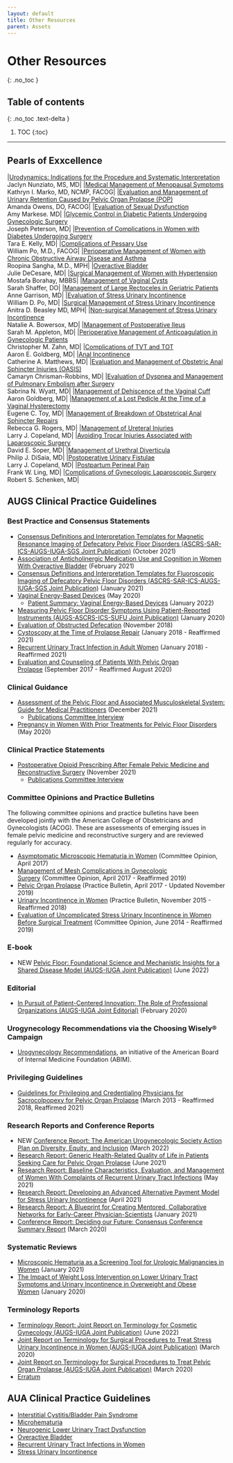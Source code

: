 ```yaml
---
layout: default
title: Other Resources
parent: Assets
---
```


# Other Resources
{: .no_toc }

## Table of contents
{: .no_toc .text-delta }

1. TOC
{:toc}

---

## Pearls of Exxcellence

|[Urodynamics: Indications for the Procedure and Systematic Interpretation](https://www.exxcellence.org/list-of-pearls/urodynamics-indications-for-the-procedure-and-systematic-interpretation/)<br />Jaclyn Nunziato, MS, MD|
|[Medical Management of Menopausal Symptoms](https://www.exxcellence.org/list-of-pearls/medical-management-of-menopausal-symptoms/)<br />Kathryn I. Marko, MD, NCMP, FACOG|
|[Evaluation and Management of Urinary Retention Caused by Pelvic Organ Prolapse (POP)](https://www.exxcellence.org/list-of-pearls/evaluation-and-management-of-urinary-retention-caused-by-pelvic-organ-prolapse-pop/)<br />Amanda Owens, DO, FACOG|
|[Evaluation of Sexual Dysfunction](https://www.exxcellence.org/list-of-pearls/evaluation-of-sexual-dysfunction/)<br />Amy Markese. MD|
|[Glycemic Control in Diabetic Patients Undergoing Gynecologic Surgery](https://www.exxcellence.org/list-of-pearls/glycemic-control-in-diabetic-patients-undergoing-gynecologic-surgery/)<br />Joseph Peterson, MD|
|[Prevention of Complications in Women with Diabetes Undergoing Surgery](https://www.exxcellence.org/list-of-pearls/prevention-of-complications-in-women-with-diabetes-undergoing-surgery/)<br />Tara E. Kelly, MD|
|[Complications of Pessary Use](https://www.exxcellence.org/list-of-pearls/complications-of-pessary-use/)<br />William Po, M.D., FACOG|
|[Perioperative Management of Women with Chronic Obstructive Airway Disease and Asthma](https://www.exxcellence.org/list-of-pearls/perioperative-management-of-women-with-chronic-obstructive-airway-disease-and-asthma/)<br />Roopina Sangha, M.D., MPH|
|[Overactive Bladder](https://www.exxcellence.org/list-of-pearls/overactive-bladder/)<br />Julie DeCesare, MD|
|[Surgical Management of Women with Hypertension](https://www.exxcellence.org/list-of-pearls/surgical-management-of-women-with-hypertension/)<br />Mostafa Borahay, MBBS|
|[Management of Vaginal Cysts](https://www.exxcellence.org/list-of-pearls/management-of-vaginal-cysts/)<br />Sarah Shaffer, DO|
|[Management of Large Rectoceles in Geriatric Patients](https://www.exxcellence.org/list-of-pearls/management-of-large-rectoceles-in-geriatric-patients/)<br />Anne Garrison, MD|
|[Evaluation of Stress Urinary Incontinence](https://www.exxcellence.org/list-of-pearls/evaluation-of-stress-urinary-incontinence/)<br />William D. Po, MD|
|[Surgical Management of Stress Urinary Incontinence](https://www.exxcellence.org/list-of-pearls/surgical-management-of-stress-urinary-incontinence/)<br />Anitra D. Beasley MD, MPH|
|[Non-surgical Management of Stress Urinary Incontinence](https://www.exxcellence.org/list-of-pearls/non-surgical-management-of-stress-urinary-incontinence/)<br />Natalie A. Bowersox, MD|
|[Management of Postoperative Ileus](https://www.exxcellence.org/list-of-pearls/management-of-postoperative-ileus/)<br />Sarah M. Appleton, MD|
|[Perioperative Management of Anticoagulation in Gynecologic Patients](https://www.exxcellence.org/list-of-pearls/perioperative-management-of-anticoagulation-in-gynecologic-patients/)<br />Christopher M. Zahn, MD|
|[Complications of TVT and TOT](https://www.exxcellence.org/list-of-pearls/complications-of-tvt-and-tot/)<br />Aaron E. Goldberg, MD|
|[Anal Incontinence](https://www.exxcellence.org/list-of-pearls/fecal-incontinence/)<br />Catherine A. Matthews, MD|
|[Evaluation and Management of Obstetric Anal Sphincter Injuries (OASIS)](https://www.exxcellence.org/list-of-pearls/evaluation-and-management-of-obstetric-anal-sphincter-injuries-oasis/)<br />Camaryn Chrisman-Robbins, MD|
|[Evaluation of Dyspnea and Management of Pulmonary Embolism after Surgery](https://www.exxcellence.org/list-of-pearls/evaluation-of-dyspnea-and-management-of-pulmonary-embolism-after-surgery/)<br />Sabrina N. Wyatt, MD|
|[Management of Dehiscence of the Vaginal Cuff](https://www.exxcellence.org/list-of-pearls/management-of-dehiscence-of-the-vaginal-cuff/)<br />Aaron Goldberg, MD|
|[Management of a Lost Pedicle At the Time of a Vaginal Hysterectomy](https://www.exxcellence.org/list-of-pearls/management-of-a-lost-pedicle-at-the-time-of-a-vaginal-hysterectomy/)<br />Eugene C. Toy, MD|
|[Management of Breakdown of Obstetrical Anal Sphincter Repairs](https://www.exxcellence.org/list-of-pearls/management-of-breakdown-of-obstetrical-anal-sphincter-repairs/)<br />Rebecca G. Rogers, MD|
|[Management of Ureteral Injuries](https://www.exxcellence.org/list-of-pearls/management-of-ureteral-injuries/)<br />Larry J. Copeland, MD|
|[Avoiding Trocar Injuries Associated with Laparoscopic Surgery](https://www.exxcellence.org/list-of-pearls/avoiding-trocar-injuries-associated-with-laparoscopic-surgery/)<br />David E. Soper, MD|
|[Management of Urethral Diverticula](https://www.exxcellence.org/list-of-pearls/management-of-urethral-diverticula/)<br />Philip J. DiSaia, MD|
|[Postoperative Urinary Fistulae](https://www.exxcellence.org/list-of-pearls/postoperative-urinary-fistulae/)<br />Larry J. Copeland, MD|
|[Postpartum Perineal Pain](https://www.exxcellence.org/list-of-pearls/postpartum-perineal-pain/)<br />Frank W. Ling, MD|
|[Complications of Gynecologic Laparoscopic Surgery](https://www.exxcellence.org/list-of-pearls/complications-of-gynecologic-laparoscopic-surgery/)<br />Robert S. Schenken, MD|


## AUGS Clinical Practice Guidelines

### Best Practice and Consensus Statements

*   [Consensus Definitions and Interpretation Templates for Magnetic Resonance Imaging of Defecatory Pelvic Floor Disorders (ASCRS-SAR-ICS-AUGS-IUGA-SGS Joint Publication)](http://journals.lww.com/fpmrs/Fulltext/2021/10000/Consensus_Definitions_and_Interpretation_Templates.11.aspx) (October 2021)
*   [Association of Anticholinergic Medication Use and Cognition in Women With Overactive Bladder](https://journals.lww.com/fpmrs/Fulltext/2021/02000/Clinical_Consensus_Statement__Association_of.1.aspx) (February 2021)
*   [Consensus Definitions and Interpretation Templates for Fluoroscopic Imaging of Defecatory Pelvic Floor Disorders (ASCRS-SAR-ICS-AUGS-IUGA-SGS Joint Publication)](https://journals.lww.com/fpmrs/Fulltext/2021/01000/Consensus_Definitions_and_Interpretation_Templates.15.aspx) (January 2021)
*   [Vaginal Energy-Based Devices](https://journals.lww.com/fpmrs/Fulltext/2020/05000/Vaginal_Energy_Based_Devices.3.aspx) (May 2020)
    *   [Patient Summary: Vaginal Energy-Based Devices](/assets/1/6/Patient_Summary_-_Clinical_Concensus_Statement.pdf) (January 2022)
*   [Measuring Pelvic Floor Disorder Symptoms Using Patient-Reported Instruments (AUGS-ASCRS-ICS-SUFU Joint Publication)](https://journals.lww.com/fpmrs/Fulltext/2020/01000/Measuring_Pelvic_Floor_Disorder_Symptoms_Using.1.aspx) (January 2020)
*   [Evaluation of Obstructed Defecation](https://journals.lww.com/fpmrs/Fulltext/2018/11000/American_Urogynecologic_Society_Best_Practice.1.aspx) (November 2018)
*   [Cystoscopy at the Time of Prolapse Repair](https://journals.lww.com/fpmrs/Fulltext/2018/07000/American_Urogynecologic_Society_Consensus.2.aspx) (January 2018 - Reaffirmed 2021)
*   [Recurrent Urinary Tract Infection in Adult Women](https://journals.lww.com/fpmrs/Fulltext/2018/09000/American_Urogynecologic_Society_Best_Practice.2.aspx) (January 2018) - Reaffirmed 2021)
*   [Evaluation and Counseling of Patients With Pelvic Organ Prolapse](https://journals.lww.com/fpmrs/Fulltext/2017/09000/American_Urogynecologic_Society_Best_Practice.1.aspx) (September 2017 - Reaffirmed August 2020)  

### Clinical Guidance

*   [Assessment of the Pelvic Floor and Associated Musculoskeletal System: Guide for Medical Practitioners](https://journals.lww.com/fpmrs/Fulltext/2021/12000/Assessment_of_the_Pelvic_Floor_and_Associated.2.aspx) (December 2021)
    *   [Publications Committee Interview](https://www.youtube.com/watch?v=IPlVPOyxeiI&t=4s)
*   [Pregnancy in Women With Prior Treatments for Pelvic Floor Disorders](https://journals.lww.com/fpmrs/Fulltext/2020/05000/Pregnancy_in_Women_With_Prior_Treatments_for.4.aspx) (May 2020)  

### Clinical Practice Statements

*   [Postoperative Opioid Prescribing After Female Pelvic Medicine and Reconstructive Surgery](https://journals.lww.com/fpmrs/Fulltext/2021/11000/Postoperative_Opioid_Prescribing_After_Female.1.aspx) (November 2021)
    *   [Publications Committee Interview](https://www.youtube.com/watch?v=Pp1e7EbaCiY)  

### Committee Opinions and Practice Bulletins

The following committee opinions and practice bulletins have been developed jointly with the American College of Obstetricians and Gynecologists (ACOG). These are assessments of emerging issues in female pelvic medicine and reconstructive surgery and are reviewed regularly for accuracy. 

*   [Asymptomatic Microscopic Hematuria in Women](https://journals.lww.com/jpelvicsurgery/Fulltext/2017/07000/Asymptomatic_Microscopic_Hematuria_in_Women.3.aspx) (Committee Opinion, April 2017)
*   [Management of Mesh Complications in Gynecologic Surgery](https://journals.lww.com/jpelvicsurgery/Fulltext/2017/05000/Management_of_Mesh_and_Graft_Complications_in.3.aspx) (Committee Opinion, April 2017 - Reaffirmed 2019)
*   [Pelvic Organ Prolapse](https://journals.lww.com/jpelvicsurgery/Fulltext/2019/11000/Pelvic_Organ_Prolapse.1.aspx) (Practice Bulletin, April 2017 - Updated November 2019)
*   [Urinary Incontinence in Women](https://journals.lww.com/jpelvicsurgery/Fulltext/2015/11000/Urinary_Incontinence_in_Women.3.aspx) (Practice Bulletin, November 2015 - Reaffirmed 2018)
*   [Evaluation of Uncomplicated Stress Urinary Incontinence in Women Before Surgical Treatment](https://journals.lww.com/jpelvicsurgery/Fulltext/2014/09000/Committee_Opinion___Evaluation_of_Uncomplicated.3.aspx) (Committee Opinion, June 2014 - Reaffirmed 2019)  

### E-book

*   NEW [Pelvic Floor: Foundational Science and Mechanistic Insights for a Shared Disease Model (AUGS-IUGA Joint Publication)](https://www.augs.org/assets/1/6/AUGS_IUGA_eBook.pdf) (June 2022)

### Editorial

*   [In Pursuit of Patient-Centered Innovation: The Role of Professional Organizations (AUGS-IUGA Joint Editorial)](/assets/1/6/In_Pursuit_of_Patient_Centered_Innovation__The.1.pdf) (February 2020)  

### Urogynecology Recommendations via the Choosing Wisely&#174; Campaign

* [Urogynecology Recommendations](https://www.augs.org/assets/1/6/AUGS_10things_List_Draft_1.pdf), an initiative of the American Board of Internal Medicine Foundation (ABIM). 

### Privileging Guidelines

*   [Guidelines for Privileging and Credentialing Physicians for Sacrocolpopexy for Pelvic Organ Prolapse](http://journals.lww.com/jpelvicsurgery/Fulltext/2013/03000/Guidelines_for_Privileging_and_Credentialing.2.aspx) (March 2013 - Reaffirmed 2018, Reaffirmed 2021)


### Research Reports and Conference Reports

*   NEW [Conference Report: The American Urogynecologic Society Action Plan on Diversity, Equity, and Inclusion](https://journals.lww.com/fpmrs/Fulltext/2022/03000/The_American_Urogynecologic_Society_Action_Plan_on.1.aspx) (March 2022)
*   [Research Report: Generic Health-Related Quality of Life in Patients Seeking Care for Pelvic Organ Prolapse](https://journals.lww.com/fpmrs/Fulltext/2021/06000/Generic_Health_Related_Quality_of_Life_in_Patients.1.aspx) (June 2021)
*   [Research Report: Baseline Characteristics, Evaluation, and Management of Women With Complaints of Recurrent Urinary Tract Infections](https://journals.lww.com/fpmrs/Fulltext/2021/05000/Baseline_Characteristics,_Evaluation,_and.1.aspx) (May 2021)
*   [Research Report: Developing an Advanced Alternative Payment Model for Stress Urinary Incontinence](https://journals.lww.com/fpmrs/Fulltext/2021/04000/Developing_an_Advanced_Alternative_Payment_Model.1.aspx) (April 2021)
*   [Research Report: A Blueprint for Creating Mentored, Collaborative Networks for Early-Career Physician-Scientists](https://journals.lww.com/fpmrs/Fulltext/2021/01000/A_Blueprint_for_Creating_Mentored,_Collaborative.3.aspx) (January 2021)
*   [Conference Report: Deciding our Future: Consensus Conference Summary Report](https://journals.lww.com/fpmrs/Fulltext/2020/03000/Deciding_Our_Future__Consensus_Conference_Summary.1.aspx) (March 2020)

### Systematic Reviews

*   [Microscopic Hematuria as a Screening Tool for Urologic Malignancies in Women](https://journals.lww.com/fpmrs/Fulltext/2021/01000/Microscopic_Hematuria_as_a_Screening_Tool_for.4.aspx) (January 2021)
*   [The Impact of Weight Loss Intervention on Lower Urinary Tract Symptoms and Urinary Incontinence in Overweight and Obese Women](https://journals.lww.com/fpmrs/Fulltext/2021/01000/Microscopic_Hematuria_as_a_Screening_Tool_for.4.aspx) (January 2020)

### Terminology Reports

*   [Terminology Report: Joint Report on Terminology for Cosmetic Gynecology (AUGS-IUGA Joint Publication)](https://journals.lww.com/fpmrs/Fulltext/2022/06000/Joint_Report_on_Terminology_for_Cosmetic.2.aspx) (June 2022)
*   [Joint Report on Terminology for Surgical Procedures to Treat Stress Urinary Incontinence in Women (AUGS-IUGA Joint Publication)](https://journals.lww.com/fpmrs/Fulltext/2020/03000/Joint_Report_on_Terminology_for_Surgical.2.aspx) (March 2020)
*   [Joint Report on Terminology for Surgical Procedures to Treat Pelvic Organ Prolapse (AUGS-IUGA Joint Publication)](https://journals.lww.com/fpmrs/Fulltext/2020/03000/Joint_Report_on_Terminology_for_Surgical.3.aspx) (March 2020)
*   [Erratum](/assets/1/6/erratum.pdf)

## AUA Clinical Practice Guidelines

*   [Interstitial Cystitis/Bladder Pain Syndrome](https://www.auanet.org/guidelines-and-quality/guidelines/diagnosis-and-treatment-interstitial-cystitis/bladder-pain-syndrome-(2022))
*   [Microhematuria](https://www.auanet.org/guidelines-and-quality/guidelines/microhematuria)
*   [Neurogenic Lower Urinary Tract Dysfunction](https://www.auanet.org/guidelines-and-quality/guidelines/adult-neurogenic-lower-urinary-tract-dysfunction)
*   [Overactive Bladder](https://www.auanet.org/guidelines-and-quality/guidelines/overactive-bladder-(oab)-guideline)
*   [Recurrent Urinary Tract Infections in Women](https://www.auanet.org/guidelines-and-quality/guidelines/recurrent-uti)
*   [Stress Urinary Incontinence](https://www.auanet.org/guidelines-and-quality/guidelines/stress-urinary-incontinence-(sui)-guideline)

